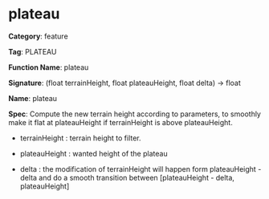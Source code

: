 # plateau

**Category**: feature

**Tag**: PLATEAU

**Function Name**: plateau

**Signature**: (float terrainHeight, float plateauHeight, float delta) -> float

**Name**: plateau

**Spec**: Compute the new terrain height according to parameters, to smoothly make it flat at plateauHeight if terrainHeight is above plateauHeight.

- terrainHeight : terrain height to filter.

- plateauHeight : wanted height of the plateau

- delta : the modification of terrainHeight will happen form plateauHeight - delta and do a smooth transition between [plateauHeight - delta, plateauHeight]



